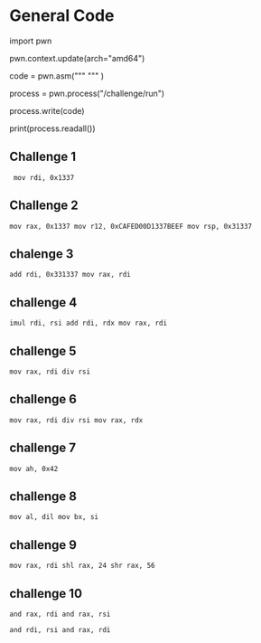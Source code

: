 # General Code
import pwn 

pwn.context.update(arch="amd64") 

code = pwn.asm(""" """ ) 

process = pwn.process("/challenge/run") 

process.write(code) 

print(process.readall())


## Challenge 1
` mov rdi, 0x1337`
## Challenge 2
`mov rax, 0x1337
mov r12, 0xCAFED00D1337BEEF
mov rsp, 0x31337`
## chalenge 3
`add rdi, 0x331337
mov rax, rdi`
## challenge 4
`imul rdi, rsi
add rdi, rdx
mov rax, rdi`
## challenge 5
`mov rax, rdi
div rsi`
## challenge 6
`mov rax, rdi
div rsi
mov rax, rdx`
## challenge 7
`mov ah, 0x42`
## challenge 8
`mov al, dil
mov bx, si`
## challenge 9
`mov rax, rdi
shl rax, 24
shr rax, 56`
## challenge 10
`and rax, rdi
and rax, rsi`


`and rdi, rsi
and rax, rdi`
